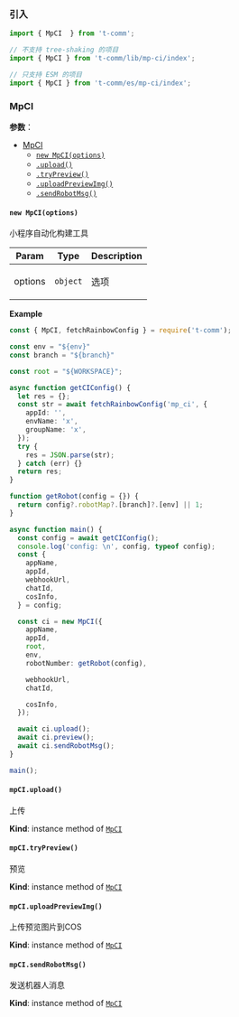 
### 引入

```ts
import { MpCI  } from 't-comm';

// 不支持 tree-shaking 的项目
import { MpCI } from 't-comm/lib/mp-ci/index';

// 只支持 ESM 的项目
import { MpCI } from 't-comm/es/mp-ci/index';
```


### MpCI 


**参数**：




* [MpCI](#MpCI)
    * [`new MpCI(options)`](#new_MpCI_new)
    * [`.upload()`](#MpCI+upload)
    * [`.tryPreview()`](#MpCI+tryPreview)
    * [`.uploadPreviewImg()`](#MpCI+uploadPreviewImg)
    * [`.sendRobotMsg()`](#MpCI+sendRobotMsg)

<a name="new_MpCI_new"></a>

#### `new MpCI(options)`
<p>小程序自动化构建工具</p>


| Param | Type | Description |
| --- | --- | --- |
| options | <code>object</code> | <p>选项</p> |

**Example**  
```typescript
const { MpCI, fetchRainbowConfig } = require('t-comm');

const env = "${env}"
const branch = "${branch}"

const root = "${WORKSPACE}";

async function getCIConfig() {
  let res = {};
  const str = await fetchRainbowConfig('mp_ci', {
    appId: '',
    envName: 'x',
    groupName: 'x',
  });
  try {
    res = JSON.parse(str);
  } catch (err) {}
  return res;
}

function getRobot(config = {}) {
  return config?.robotMap?.[branch]?.[env] || 1;
}

async function main() {
  const config = await getCIConfig();
  console.log('config: \n', config, typeof config);
  const {
    appName,
    appId,
    webhookUrl,
    chatId,
    cosInfo,
  } = config;

  const ci = new MpCI({
    appName,
    appId,
    root,
    env,
    robotNumber: getRobot(config),

    webhookUrl,
    chatId,

    cosInfo,
  });

  await ci.upload();
  await ci.preview();
  await ci.sendRobotMsg();
}

main();
```
<a name="MpCI+upload"></a>

#### `mpCI.upload()`
<p>上传</p>

**Kind**: instance method of [<code>MpCI</code>](#MpCI)  
<a name="MpCI+tryPreview"></a>

#### `mpCI.tryPreview()`
<p>预览</p>

**Kind**: instance method of [<code>MpCI</code>](#MpCI)  
<a name="MpCI+uploadPreviewImg"></a>

#### `mpCI.uploadPreviewImg()`
<p>上传预览图片到COS</p>

**Kind**: instance method of [<code>MpCI</code>](#MpCI)  
<a name="MpCI+sendRobotMsg"></a>

#### `mpCI.sendRobotMsg()`
<p>发送机器人消息</p>

**Kind**: instance method of [<code>MpCI</code>](#MpCI)  

